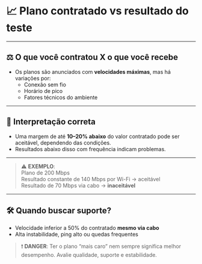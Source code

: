 # 📈 Plano contratado vs resultado do teste

---

## ⚖️ O que você contratou X o que você recebe

- Os planos são anunciados com **velocidades máximas**, mas há variações por:
  - Conexão sem fio
  - Horário de pico
  - Fatores técnicos do ambiente

---

## 🧮 Interpretação correta

- Uma margem de até **10–20% abaixo** do valor contratado pode ser aceitável, dependendo das condições.
- Resultados abaixo disso com frequência indicam problemas.

---

> ⚠️ **EXEMPLO**:  
> Plano de 200 Mbps  
> Resultado constante de 140 Mbps por Wi-Fi → aceitável  
> Resultado de 70 Mbps via cabo → **inaceitável**

---

## 🛠️ Quando buscar suporte?

- Velocidade inferior a 50% do contratado **mesmo via cabo**
- Alta instabilidade, ping alto ou quedas frequentes

> ❗ **DANGER**: Ter o plano “mais caro” nem sempre significa melhor desempenho. Avalie qualidade, suporte e estabilidade.
